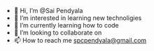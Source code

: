 - 👋 Hi, I’m @Sai Pendyala
- 👀 I’m interested in learning new technoligies
- 🌱 I’m currently learning how to code
- 💞️ I’m looking to collaborate on 
- 📫 How to reach me spcpendyala@gmail.com

<!---
spcpendyala/spcpendyala is a ✨ special ✨ repository because its `README.md` (this file) appears on your GitHub profile.
You can click the Preview link to take a look at your changes.
--->
